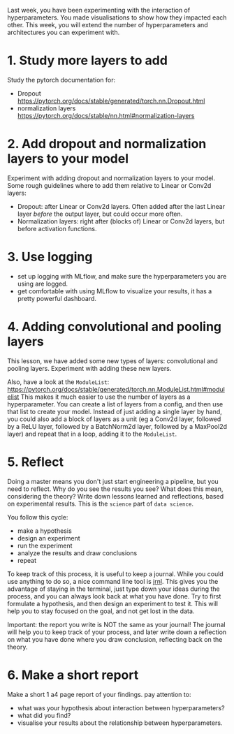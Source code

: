 
Last week, you have been experimenting with the interaction of hyperparameters.
You made visualisations to show how they impacted each other.
This week, you will extend the number of hyperparameters and architectures you can experiment with.

# 1. Study more layers to add
Study the pytorch documentation for:
- Dropout https://pytorch.org/docs/stable/generated/torch.nn.Dropout.html
- normalization layers https://pytorch.org/docs/stable/nn.html#normalization-layers

# 2. Add dropout and normalization layers to your model
Experiment with adding dropout and normalization layers to your model. Some rough guidelines where to add them relative to Linear or Conv2d layers:
- Dropout: after Linear or Conv2d layers. Often added after the last Linear layer *before* the output layer, but could occur more often.
- Normalization layers: right after (blocks of) Linear or Conv2d layers, but before activation functions.

# 3. Use logging
- set up logging with MLflow, and make sure the hyperparameters you are using are logged.
- get comfortable with using MLflow to visualize your results, it has a pretty powerful dashboard.

# 4. Adding convolutional and pooling layers
This lesson, we have added some new types of layers: convolutional and pooling layers.
Experiment with adding these new layers.

Also, have a look at the `ModuleList`: https://pytorch.org/docs/stable/generated/torch.nn.ModuleList.html#modulelist
This makes it much easier to use the number of layers as a hyperparameter.
You can create a list of layers from a config, and then use that list to create your model.
Instead of just adding a single layer by hand, you could also add a block of layers as a unit (eg a Conv2d layer, followed by a ReLU layer, followed by a BatchNorm2d layer, followed by a MaxPool2d layer) and repeat that in a loop, adding it to the `ModuleList`.

# 5. Reflect
Doing a master means you don't just start engineering a pipeline, but you need to reflect. Why do you see the results you see? What does this mean, considering the theory? Write down lessons learned and reflections, based on experimental results. This is the `science` part of `data science`.

You follow this cycle:
- make a hypothesis
- design an experiment
- run the experiment
- analyze the results and draw conclusions
- repeat

To keep track of this process, it is useful to keep a journal. While you could use anything to do so, a nice command line tool is [jrnl](https://jrnl.sh/en/stable/). This gives you the advantage of staying in the terminal, just type down your ideas during the process, and you can always look back at what you have done.
Try to first formulate a hypothesis, and then design an experiment to test it. This will help you to stay focused on the goal, and not get lost in the data.

Important: the report you write is NOT the same as your journal! The journal will help you to keep track of your process, and later write down a reflection on what you have done where you draw conclusion, reflecting back on the theory.

# 6. Make a short report
Make a short 1 a4 page report of your findings.
pay attention to:
- what was your hypothesis about interaction between hyperparameters?
- what did you find?
- visualise your results about the relationship between hyperparameters.
